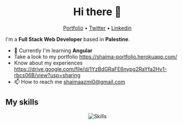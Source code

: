 <h1 align="center">Hi there 👋</h1>
 <p align="center">
  <a href="https://shaima-portfolio.herokuapp.com/">Portfolio</a> •
  <a href="https://twitter.com/shaimaihdoosh">Twitter</a> •
  <a href="https://www.linkedin.com/in/shaimaihdoosh/">Linkedin</a>
</p>



I'm a __Full Stack Web Developer__ based in __Palestine__. 

* 💼 Currently I'm learning __Angular__  <br/>
* Take a look to my portfolio https://shaima-portfolio.herokuapp.com/ <br/>
* Know about my experiences https://drive.google.com/file/d/1YzBdGRaFE6nypg2RaYfa2Hv1-rbcs06B/view?usp=sharing <br/>
* 📫 How to reach me shaimaazmi0@gmail.com

## My skills

<p align="center">
  <img align="center" alt="Skills" src="https://github.com/viclafouch/viclafouch/blob/master/img/pack.png" />
</p>




